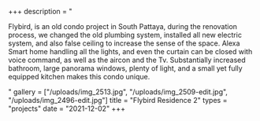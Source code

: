 +++
description = "<p>Flybird, is an old condo project in South Pattaya, during the renovation process, we changed the old plumbing system, installed all new electric system, and also false ceiling to increase the sense of the space. Alexa Smart home handling all the lights, and even the curtain can be closed with voice command, as well as the aircon and the Tv. Substantially increased bathroom, large panorama windows, plenty of light, and a small yet fully equipped kitchen makes this condo unique.</p>"
gallery = ["/uploads/img_2513.jpg", "/uploads/img_2509-edit.jpg", "/uploads/img_2496-edit.jpg"]
title = "Flybird Residence 2"
types = "projects"
date = "2021-12-02"
+++
